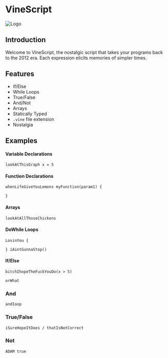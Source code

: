 # VineScript

![Logo](https://github.com/brandonholmes/vinescript/blob/master/src/Logo.png)

## Introduction
Welcome to VineScript, the nostalgic script that takes your programs back to the 2012 era. Each expression elicits memories of simpler times.

## Features
* If/Else 
* While Loops
* True/False
* And/Not
* Arrays
* Statically Typed
* `.vine` file extension
* Nostalgia

## Examples

#### Variable Declarations
`lookAtThisGraph x = 5`

#### Function Declarations
```
whenLifeGiveYouLemons myFunction(param1) {

}   
```

#### Arrays
`lookAtAllThoseChickens`

#### DoWhile Loops
```
LovinYou {

} iAintGunnaStop()
```

#### If/Else
```
bitchIhopeTheFuckYouDo(x > 5)
  
orWhat
```

### And
`andIoop`

### True/False
`iSureHopeItDoes / thatIsNotCorrect`

### Not
`ADAM true`
